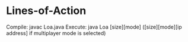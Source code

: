 # Lines-of-Action

Compile: javac Loa.java
Execute: java Loa [size][mode] ([size][mode][ip address] if multiplayer mode is selected)
